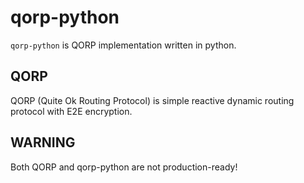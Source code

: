 # qorp-python

`qorp-python` is QORP implementation written in python.

## QORP

QORP (Quite Ok Routing Protocol) is simple reactive dynamic routing protocol with E2E encryption.

## WARNING

Both QORP and qorp-python are not production-ready!

